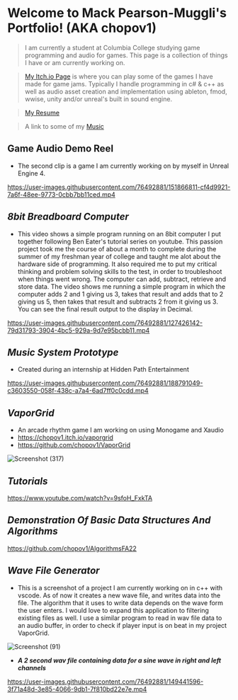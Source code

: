 
# **Welcome to Mack Pearson-Muggli's Portfolio! (AKA chopov1)**
>I am currently a student at Columbia College studying game programming and audio for games. This page is a collection of things I have or am currently working on.


>[My Itch.io Page](https://itch.io/profile/chopov1) is where you can play some of the games I have made for game jams. Typically I handle programming in c# & c++ as well as audio asset creation and implementation using ableton, fmod, wwise, unity and/or unreal's built in sound engine. 

>[My Resume](https://github.com/chopov1/chopov1/files/10439811/MackPearsonMuggliResume2022.pdf)

>A link to some of my [Music](https://unitedmasters.com/m/61e7223186f5484a4f4903b2)

## Game Audio Demo Reel
* The second clip is a game I am currently working on by myself in Unreal Engine 4.




https://user-images.githubusercontent.com/76492881/151866811-cf4d9921-7a6f-48ee-9773-0cbb7bb11ced.mp4








## *__8bit Breadboard Computer__* 
- This video shows a simple program running on an 8bit computer I put together following Ben Eater's tutorial series on youtube. This passion project took me the course of about a month to complete during the summer of my freshman year of college and taught me alot about the hardware side of programming. It also required me to put my critical thinking and problem solving skills to the test, in order to troubleshoot when things went wrong. The computer can add, subtract, retrieve and store data. The video shows me running a simple program in which the computer adds 2 and 1 giving us 3, takes that result and adds that to 2 giving us 5, then takes that result and subtracts 2 from it giving us 3. You can see the final result output to the display in Decimal. 


https://user-images.githubusercontent.com/76492881/127426142-79d31793-3904-4bc5-929a-9d7e95bcbb11.mp4

## *__Music System Prototype__*
* Created during an internship at Hidden Path Entertainment



https://user-images.githubusercontent.com/76492881/188791049-c3603550-058f-438c-a7a4-6ad7ff0c0cdd.mp4

## *__VaporGrid__*
- An arcade rhythm game I am working on using Monogame and Xaudio
- https://chopov1.itch.io/vaporgrid
- https://github.com/chopov1/VaporGrid

![Screenshot (317)](https://user-images.githubusercontent.com/76492881/221397144-6608a3eb-1afe-4a8a-b4a5-0bf8c09c7532.png)

## *__Tutorials__* 
https://www.youtube.com/watch?v=9sfoH_FxkTA

## *__Demonstration Of Basic Data Structures And Algorithms__* 

https://github.com/chopov1/AlgorithmsFA22

## *__Wave File Generator__*  
- This is a screenshot of a project I am currently working on in c++ with vscode. As of now it creates a new wave file, and writes data into the file. The algorithm that it uses to write data depends on the wave form the user enters. I would love to expand this application to filtering existing files as well. I use a similar program to read in wav file data to an audio buffer, in order to check if player input is on beat in my project VaporGrid.

![Screenshot (91)](https://user-images.githubusercontent.com/76492881/149441017-a7b593c0-7e25-4aad-a07d-6408bb8805ce.png)

* *__A 2 second wav file containing data for a sine wave in right and left channels__* 

https://user-images.githubusercontent.com/76492881/149441596-3f71a48d-3e85-4066-9db1-7f810bd22e7e.mp4



<!--
**chopov1/chopov1** is a ✨ _special_ ✨ repository because its `README.md` (this file) appears on your GitHub profile.

Here are some ideas to get you started:

- 🔭 I’m currently working on ...
- 🌱 I’m currently learning ...
- 👯 I’m looking to collaborate on ...
- 🤔 I’m looking for help with ...
- 💬 Ask me about ...
- 📫 How to reach me: ...
- 😄 Pronouns: ...
- ⚡ Fun fact: ...
-->
